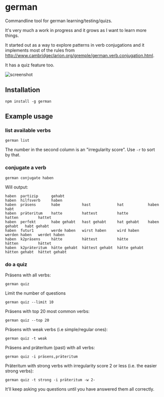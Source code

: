 # german

Commandline tool for german learning/testing/quizs.

It's very much a work in progress and it grows as I want to learn more things.

It started out as a way to explore patterns in verb conjugations and it implements most of the rules from http://www.cambridgeclarion.org/gremple/german.verb.conjugation.html.

It has a quiz feature too.

![screenshot](http://nicksellen.co.uk/upld/german-example.png)

## Installation

```
npm install -g german
```

## Example usage

### list available verbs

```
german list
```

The number in the second column is an "irregularity score". Use `-r` to sort by that.

### conjugate a verb

```
german conjugate haben
```

Will output:
```
haben  partizip      gehabt                                                                  
haben  hilfsverb     haben                                                                   
haben  präsens       habe          hast            hat           haben          habt         
haben  präteritum    hatte         hattest         hatte         hatten         hattet       
haben  perfekt       habe gehabt   hast gehabt     hat gehabt    haben gehabt   habt gehabt  
haben  futur1        werde haben   wirst haben     wird haben    werden haben   werdet haben 
haben  k2präsens     hätte         hättest         hätte         hätten         hättet       
haben  k2präteritum  hätte gehabt  hättest gehabt  hätte gehabt  hätten gehabt  hättet gehabt
```

### do a quiz

Präsens with all verbs:

```
german quiz
```

Limit the number of questions

```
german quiz --limit 10
```

Präsens with top 20 most common verbs:

```
german quiz --top 20
```

Präsens with weak verbs (i.e simple/regular ones):

```
german quiz -t weak
```

Präsens and präteritum (past) with all verbs:

```
german quiz -i präsens,präteritum
```

Präteritum with strong verbs with irregularity score 2 or less (i.e. the easier strong verbs):

```
german quiz -t strong -i präteritum -w 2-
```

It'll keep asking you questions until you have answered them all correctly.
